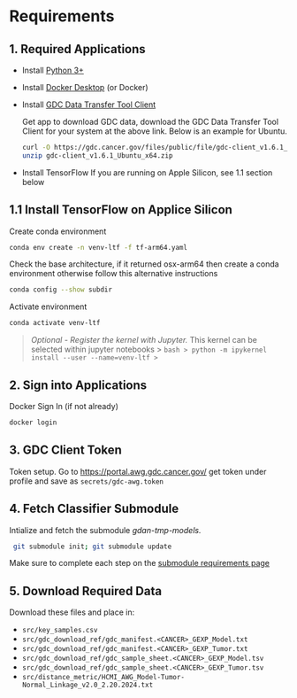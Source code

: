 # Requirements

## 1. Required Applications

+ Install [Python 3+](https://www.python.org/downloads/)
+ Install [Docker Desktop](https://docs.docker.com/get-started/get-docker/) (or Docker)
+ Install [GDC Data Transfer Tool Client](https://gdc.cancer.gov/access-data/gdc-data-transfer-tool)

    Get app to download GDC data, download the GDC Data Transfer Tool Client for your system at the above link. Below is an example for Ubuntu.
    ```bash
    curl -O https://gdc.cancer.gov/files/public/file/gdc-client_v1.6.1_Ubuntu_x64.zip
    unzip gdc-client_v1.6.1_Ubuntu_x64.zip
    ```
+ Install TensorFlow
    If you are running on Apple Silicon, see 1.1 section below

## 1.1 Install TensorFlow on Applice Silicon
Create conda environment
```bash
conda env create -n venv-ltf -f tf-arm64.yaml
```

Check the base architecture, if it returned osx-arm64 then create a conda environment otherwise follow this alternative instructions
```bash
conda config --show subdir
```

Activate environment
```bash
conda activate venv-ltf
```

> *Optional - Register the kernel with Jupyter.* This kernel can be selected within jupyter notebooks 
    > ```bash
    > python -m ipykernel install --user --name=venv-ltf
    > ```

## 2. Sign into Applications
Docker Sign In (if not already)

```bash
docker login
```

## 3. GDC Client Token
Token setup. Go to https://portal.awg.gdc.cancer.gov/ get token under profile and save as `secrets/gdc-awg.token`

## 4. Fetch Classifier Submodule
Intialize and fetch the submodule *gdan-tmp-models.*

```bash
 git submodule init; git submodule update
```

Make sure to complete each step on the [submodule requirements page](https://github.com/NCICCGPO/gdan-tmp-models/blob/main/doc/requirements.md)

## 5. Download Required Data

Download these files and place in:

+ `src/key_samples.csv`
+ `src/gdc_download_ref/gdc_manifest.<CANCER>_GEXP_Model.txt`
+ `src/gdc_download_ref/gdc_manifest.<CANCER>_GEXP_Tumor.txt`
+ `src/gdc_download_ref/gdc_sample_sheet.<CANCER>_GEXP_Model.tsv`
+ `src/gdc_download_ref/gdc_sample_sheet.<CANCER>_GEXP_Tumor.tsv`
+ `src/distance_metric/HCMI_AWG_Model-Tumor-Normal_Linkage_v2.0_2.20.2024.txt`

